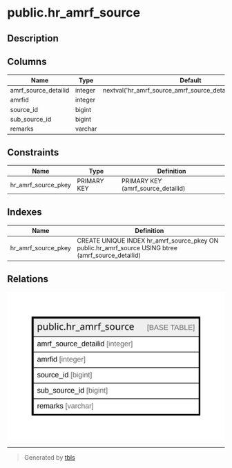 # public.hr_amrf_source

## Description

## Columns

| Name | Type | Default | Nullable | Children | Parents | Comment |
| ---- | ---- | ------- | -------- | -------- | ------- | ------- |
| amrf_source_detailid | integer | nextval('hr_amrf_source_amrf_source_detailid_seq'::regclass) | false |  |  |  |
| amrfid | integer |  | false |  |  |  |
| source_id | bigint |  | true |  |  |  |
| sub_source_id | bigint |  | true |  |  |  |
| remarks | varchar |  | true |  |  |  |

## Constraints

| Name | Type | Definition |
| ---- | ---- | ---------- |
| hr_amrf_source_pkey | PRIMARY KEY | PRIMARY KEY (amrf_source_detailid) |

## Indexes

| Name | Definition |
| ---- | ---------- |
| hr_amrf_source_pkey | CREATE UNIQUE INDEX hr_amrf_source_pkey ON public.hr_amrf_source USING btree (amrf_source_detailid) |

## Relations

![er](public.hr_amrf_source.svg)

---

> Generated by [tbls](https://github.com/k1LoW/tbls)
